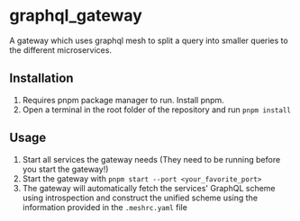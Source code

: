 # graphql_gateway
A gateway which uses graphql mesh to split a query into smaller queries to the different microservices.

## Installation

1. Requires pnpm package manager to run. Install pnpm.
2. Open a terminal in the root folder of the repository and run `pnpm install`

## Usage

1. Start all services the gateway needs (They need to be running before you start the gateway!)
2. Start the gateway with `pnpm start --port <your_favorite_port>`
3. The gateway will automatically fetch the services' GraphQL scheme using introspection and construct the unified scheme using the information provided in the `.meshrc.yaml` file
